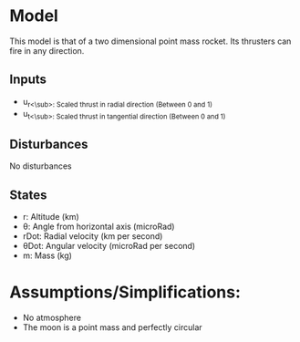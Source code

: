 # Model
This model is that of a two dimensional point mass rocket. Its thrusters can fire in any direction.

## Inputs
- u<sub>r<\sub>: Scaled thrust in radial direction (Between 0 and 1)
- u<sub>t<\sub>: Scaled thrust in tangential direction (Between 0 and 1)

## Disturbances
No disturbances

## States
- r: Altitude (km)
- &theta;: Angle from horizontal axis (microRad)
- rDot: Radial velocity (km per second)
- &theta;Dot: Angular velocity (microRad per second)
- m: Mass (kg)

# Assumptions/Simplifications:
- No atmosphere
- The moon is a point mass and perfectly circular
